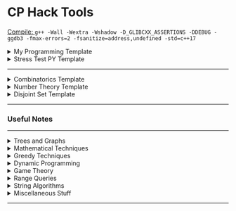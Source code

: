 # CP Hack Tools

[Compile: ](https://codeforces.com/blog/entry/79024?locale=ru) `g++ -Wall -Wextra -Wshadow -D_GLIBCXX_ASSERTIONS -DDEBUG -ggdb3 -fmax-errors=2 -fsanitize=address,undefined -std=c++17` 

<details markdown="1"> 
<summary>My Programming Template
</summary>

```cpp
#include <ext/pb_ds/assoc_container.hpp>
#include <bits/stdc++.h>

#define eb emplace_back
#define fi first 
#define se second 
#define mp make_pair
#define mt make_tuple
#define tm ((tl+tr)>>1)
#define INF (1<<62)
#define endl "\n"
#define mem(v,w) memset(v,w,sizeof(v))
#define sz(v) v.size()
#define all(v) v.begin(),v.end()
#define rall(v) v.rbegin(),v.rend()
#define ub upper_bound
#define lb lower_bound
#define vi vector<int>
#define si stack<int>
#define vvi vector<vector<int>>
#define setbits(v) __builtin_popcount(v)
#define setbitsll(v) __builtin_popcountll(v)
#define MaxN 500005
#define UFMAX 1
#define LOG 17
#define nth_element(s,n) *(s.find_by_order(n-1)) 
#define count_smaller(s,n) s.order_of_key(n)  
#define raffle_draw(l,r) uniform_int_distribution<int>(l,r)(prng)
#define log(...) cerr << __LINE__ << ": "; logger(#__VA_ARGS__,__VA_ARGS__)

using namespace std;
using namespace __gnu_pbds;

template<typename ...Args>
void logger(string vars, Args&&... values){
	cerr << "[";
	cerr << vars << "] = ";
	string delimeter = "";
	cerr << "[";
		(..., (cerr <<  delimeter << values, delimeter=","));
	cerr << "]\n";
}

typedef long long ll;
typedef unsigned long long ull;
typedef pair<int,int> pii;
typedef pair<ll,ll> pll;
typedef tree<int, null_type, less<int>, rb_tree_tag, tree_order_statistics_node_update> ordered_set; //pbds

template <class T>
void remove_duplicates(vector<T> &v){
	sort(all(v));
	v.erase(unique(all(v)),v.end());
}

template <class T,class U> bool chmin(T &x, U y){ if(x>y){ x=y; return true; } return false; }
template <class T,class U> bool chmax(T &x, U y){ if(x<y){ x=y; return true; } return false; }

mt19937 prng(chrono::steady_clock::now().time_since_epoch().count()); // mersenne twister
const long double pi = acos(-1.0);
const int mod = 1e9+7;


inline ll ceildiv(ll a,ll b){
	if(a==0) return 0;
	else return (a-1)/b+1;
}	

template<class T> void output_vector(const vector<T> v){
	for(T k:v) cerr << k << " ";
	cerr << endl;
}

int main(){
	
	std::ios::sync_with_stdio(false);
	cin.tie(0);

	return 0;
}
```

</details>



<details markdown="1">
<summary>Stress Test PY Template
</summary>

```py
import filecmp
import os
import random
import sys
import subprocess

my_solution = sys.argv[1]
test_solution = sys.argv[2]

my_solution_exe = my_solution.split(".cpp")[0]
test_solution_exe = test_solution.split(".cpp")[0]

input_file = "in.txt"
my_solution_out = "out1.txt"
test_solution_out = "out2.txt"

def generate_input_file():
    '''
            Write code here to generate the input file
            Tips:
                1. Use random.randint(l,r) : to generate random number between l...r
                2. Perm = list(range(1,n)) random.shuffle(Perm) : to generate a randome permutation
        '''
def test_case(i):
    generate_input_file()
    os.system(f"./{my_solution_exe} < {input_file} > {my_solution_out}")
    os.system(f"./{test_solution_exe} < {input_file} > {test_solution_out}")

    with open(my_solution_out, "r") as f:
        a = f.readline()
        a.rstrip()

    with open(test_solution_out, "r") as f:
        b = f.readline()
        b.rstrip()

    if a == b:
        print(f"Test {i} passed.")
    else:
        print("ERROR, match out1.txt and out2.txt.")
        sys.exit(0)

def run_commands(cmd):
    print(cmd)
    try:
        cmd = cmd.split(" ")
        subprocess.run(cmd, check=True)
    except subprocess.CalledProcessError as e:
        print ("Error:", e)

def compile_command(cpp_file):
    compilation_flags = "-Wall -Wextra -Wshadow -D_GLIBCXX_ASSERTIONS -DDEBUG -ggdb3 -fmax-errors=2 -fsanitize=address,undefined -std=c++17"
    exe_name = cpp_file.split(".cpp")[0]
    return f"g++ {compilation_flags} {exe_name} {cpp_file}"

if __name__ == '__main__':

    run_commands(compile_command(my_solution))
    run_commands(compile_command(test_solution))

    for i in range(1,10000):
        test_case(i)


```
</details>

---

<details markdown="1">
<summary>Combinatorics Template
</summary>


```cpp
inline int mul(int x,int y){    ll z = 1ll; z=z*x*y;   z%=mod; return (int)z; }
inline int add(int x,int y){    ll z = 0ll; z=z+x+y;   z%=mod; return (int)z; }
inline int sub(int x,int y){    ll z=0ll;   z=x+mod-y; z%=mod; return (int)z; }

inline int binpow(int x,int y){

    ll z = 1ll;
    while(y){
        if(y&1) z=mul(z,x);
        x = mul(x,x);
        y>>=1;
    }
    return (int)z;
}

inline int inv(int x){ return binpow(x,mod-2); }

const int N = 400004;
int fac[N], rfac[N];
void fasetup(){
	fac[0] = rfac[0] = 1;
	for(int i=1;i<N;i++) fac[i] = mul(fac[i-1],i);
	rfac[N-1] = inv(fac[N-1]);
	for(int i=N-2;i>0;i--) rfac[i] = mul(rfac[i+1], i+1);
} 

int choose(int n,int r){
	assert(n>=r);
	return mul(fac[n], mul(rfac[r],rfac[n-r])); 
}
```

</details>
	
	

 
<details markdown="1"> 
<summary>Number Theory Template
</summary>


```cpp
// Use Wheel factorization for large PMax
const int PMax = 1e5+5;
int lp[PMax];
void sieve(){ 
	
	vector<int> prime;

	for(int i=2;i<=PMax;i++){
  		if(!lp[i]){ 
    		lp[i]=i; 
    		prime.eb(i); 
  		}
  		for(int j=0;j<(int)sz(prime) && prime[j]<=lp[i] && i*prime[j]<=PMax;j++){
    		lp[i*prime[j]] = prime[j];      
  		}
	}

}

vector<int> factor(int num){

	vector<int> f;
	while(num!=1){
		f.eb(lp[num]);

		int tmp = lp[num];
		while(num>0 && num % tmp==0) num /= tmp;
	}
	return f;
}

vector<int> divisors(int num,const vector<int> lp){

	vector<int> d={1};
	while(num>1){
		int spf=lp[num];
		int m=0;
		while(num%spf==0) num/=spf,m++;

		int dz = (int)sz(d);
		int pw = spf;

		for(int i=0;i<m;i++){
			for(int k=0;k<dz;k++){
				d.eb(d[k]*pw);
			}
			pw*=spf;
		}

	}
	return d;
}
```

</details>
	
	

<details markdown="1">
<summary>Disjoint Set Template
</summary>
	
	
```cpp
// DSU with Rank Compression + Path Compression

int par[UFMAX],rnk[UFMAX];
int compsize[UFMAX];
int max_comp_size=0;

// SET UFMAX
void initdsu(int n){
	for(int i=1;i<=n;i++){
		par[i] = i;
		rnk[i] = 1;
		compsize[i]=1;
	}
	max_comp_size=0;
}

int root(int u){
	if(par[u]==u) return u;
	return par[u]=root(par[u]);
}

void unite(int u,int v){

	int r1 = root(u), r2 = root(v);
	if(r1==r2) return;
    if(rnk[r1]>rnk[r2]){
    	par[r2] = r1;
    	compsize[r1]+=compsize[r2];
    	compsize[r2]=0;
    	chmax(max_comp_size,compsize[r1]);
    }
    else if(rnk[r1]<rnk[r2]){
    	par[r1] = r2;
   		compsize[r2]+=compsize[r1];
   		compsize[r1]=0;
   		chmax(max_comp_size,compsize[r2]);
    }
    else{
    	par[r2] = r1, rnk[r1]++;
    	compsize[r1]+=compsize[r2];
    	compsize[r2]=0;
    	chmax(max_comp_size,compsize[r1]);
    }
}
```

```cpp

// DSU w/o Rank Compression and using randomized Union + Path Compression

const int MAXN = 1005;
int par[MAXN], members[MAXN];
 
void init(){
	for (int i=1;i<=n;i++){
		par[i] = i;
		members[i] = 1; 
	}
}
 
int root(int u){
	if(par[u]==u) return u;
	return par[u] = root(par[u]);	
}
 
void unite(int u,int v){
	if(root(u)==root(v)) return;
	if(rand()&1) swap(u,v);
	members[root(v)] += members[root(u)];
	par[root(u)] = v; 
}
```

</details>

---

### Useful Notes

---

<details markdown="1">
<summary>Trees and Graphs
</summary>

---

[Cyclicity in undirected graph](graph/graph.md#a)

[Cyclicity in directed graph, coloring technique](graph/graph.md#b)

[All simple cycles in a undirected graph, w/o composite cycles](graph/graph.md#c)

[All tricks using union-find algorithm](graph/graph.md#d)

[Small to Large Trick, Merger Sets, a DSU trick](graph/dsu.md)

[Tarjan's algorithm to find articulation points, bridges](graph/graph.md#e)

[Finding transitive closure of a graph using Floyd Warshall](graph/graph.md#g)

[BFS on complement graph aka Pie for a Pie trick](graph/graph.md#h)

[All topological ordering](graph/graph.md#i)

[Kahn's algorithm for topological ordering](graph/graph.md#j)

[Maximal/Minimal Topological ordering](graph/graph.md#k)

[Floyd Warshall for finding shortest paths](graph/graph.md#l)

[Minimum Spanning Tree, Prim vs Kruskal](graph/graph.md#m)

[Dijkstra's shortest path algoritm for non-negative edges](graph/graph.md#o)

[Kth shortest path and ghostness in dikjstra's algorithm](graph/graph.md#o1)

[Use Bellman Ford for negative edge weights](graph/graph.md#p)

[Detect negative cycle using Bellman Ford](graph/graph.md#q)

[Shortest Cycle in undirected graph using BFS](graph/graph.md#q1)

[0/1 BFS Trick](graph/graph.md#r)

[Strongly connected component aka SCC](graph/graph.md#s)

[Kosaraju's algorithm for condensed SCC](graph/graph.md#t)

[Finding centeroid a tree, subtree, cut tree](graph/centeroid.md)

[Euler Tour, relation between vertices, propagating tree](graph/euler-tour.md)

[Everything about Trie](graph/trie.md)

[Trie and binary MEX](graph/trie.md)

[Bit prefix Trie and XOR operations](graph/trie.md)

[Games on Trie](graph/trie.md)

</details>

<details markdown="1">
<summary>Mathematical Techniques
</summary>

---
	
[Custom Ceil Function](math/math.md#a)

[Lazy Caterer](math/math.md#b) 

[Chinese Remainder Theorem](math/math.md#c) 

[Derangement](math/math.md#d) 

[Chicken Mcnugget Theorem](math/math.md#e) 

[Erdos Szekeres Theorem](math/math.md#f) 

[Cyclicity](math/math.md#g)

[Parity of Permutation](math/math.md#h) 

[Rank in Arbitrarty Bases](math/math.md#i) 

[Floyd Cycle](math/math.md#j) 

[Manhattern Trick](math/math.md#k) 

[Complexity of Euclid's dvision Lemma](math/math.md#o)

[Subsequence to Subarray Transformation Trick](math/math.md#l)

[Some properties of sum of absolute differences aka SAD](math/sad.md)

[How to solve diophantine equations](math/diophantine.md#a)

[Gaussian Elimination in GF(2), Max XOR Subsequence](math/gaussian-elimination.md)

[Euclid extended division algorithm for LCM/GCD](math/gcd-lcm.md)

[Catalan Number, Dyck Path](math/combinatorics.md#a)

[Inclusion Exclusion Principle](math/combinatorics.md#b)

[Minimum Excludent aka MEX](math/mex.md)

[No. of Co-prime pairs](math/cses.md)

[Meet in the Middle aka MiTM](math/cses.md)

[Generating Functions](math/generating_functions.md)

[Difference Array, Sort, Repeat](math/math.md#p)

</details>

<details markdown="1">
<summary>
Greedy Techniques
</summary>

---

[Minimum Increment Decrement to make array equal](greedy/adhoc_greedy.md)
	
[Largest Area in a Histogram using NGE](greedy/adhoc_greedy.md)

[Intermediate Value Property Trick](greedy/adhoc_greedy.md)

[Job Sequencing Problems](greedy/adhoc_greedy.md)

[A Nice Binary Search Trick](greedy/adhoc_greedy.md)

[Find frequency of element in a given range using upperbound, lowerbound](greedy/adhoc_greedy.md)

[All techniques using exchange arguments, powerful proving technique](greedy/exchange-arg.md)

[Invariance and Extremal Ideas](greedy/invariance.md)

[Generic sliding window algorithm](greedy/sliding-window.md)

[Comparing a subarray with a sliding window technique](greedy/sliding-window.md)

[Find closest pair, minimum euclidean distance](greedy/sweepline.md)

[Klee's algorithm for union of intersecting segments](greedy/sweepline.md)

[Intervals and Schedules](greedy/interval.md)

[UpperBound and LowerBound on Tuples](greedy/adhoc_greedy.md)

</details>


<details markdown="1">
<summary>Dynamic Programming
</summary>

---

[Max Subarray Sum, Kadane's algorithm](dp/adhoc-dp.md)

[Max Subarray Product](dp/adhoc-dp.md)

[All variants of buy-sell share problems](dp/adhoc-dp.md)

[Bitmasking: Assigment Problem](dp/bitmask.md)

[Bitmasking: Held Karp for TSP like problem](dp/bitmask.md)

[Masking over Primes](dp/bitmask.md)

[Enumerating submasks](dp/bitmask.md)

[Profile DP, DP on broken pipes](dp/bitmask.md)

[All tricks in digit DP problems, including LCM trick, pair of numbers](dp/digit-dp.md)

[Divisibility problems using DP](dp/divisibility.md)

[Everything about IN-OUT dp on tree aka Rerooting technique, Tree Distances, Tree Matching](dp/dp-on-trees.md)

[Inclusion and Exclusion DP](dp/dp-on-trees.md)

[Solving any structural dp problems using kadane's approach](dp/dp_tricks.md)

[Subsequence & Substring comparison of two strings type problems](dp/subsequence_dp.md)

[Everything about Sieve of Eratosthenes, Prime Factorization, Harmonic Lemma](dp/sieve.md)

[Next Element Array technique used in various AND, OR, bitwise problems](dp/next-array.md)

[Matrix Exponentiation Trick](dp/matrixexpo.md)

</details>


<details markdown="1">
<summary>Game Theory
</summary>
	
---

[Games on arbitrary graphs](games/games.md)

[NIM games](games/games.md)

[Sprague Grundy Theorem](games/games.md)

[Converting games to NIM forms using MEX](games/games.md)

[Strategize the game backward, Parity Tricks](games/games.md)

[Tag games on Trees, Graphs](games/games_on_graphs.md)

</details>


<details markdown="1">
<summary>Range Queries
</summary>

---
	
[Binary Lifting, LCA of trees](range-queries/query.md)

[Fenwick Tree, 1D, 2D, difference array trick](range-queries/query.md)

[Sparse Table](range-queries/query.md)

[Segment Tree 1D, 2D, Lazy Propagation](range-queries/query.md)

[Merge Sort Tree](range-queries/query.md)

[Sqrt Decomposition](range-queries/query.md)

[Counting Inversions using Fenwick Tree](range-queries/query.md)

[Order Statistics using Fenwick Tree](range-queries/query.md)

[Classical Fenwick Tree application in DP, Coordinate Compression](range-queries/query.md)

[Segment Tree, Bit manipulation and Lazy propagation](range-queries/query.md)

[Get the nearest element from a given element in a range](range-queries/query.md)

[Ordered Statistics using PBDS](range-queries/ordered_sets.md)

[Interesting RMQ problems from SPOJ](range-queries/spoj-rmq-sprint.md)

[Some non-trivial ideas in RMQ/RSQ](range-queries/non-trivial-examples.md)

[MO's algorithm for RSQs and RMQs](range-queries/MOs_query_trick.md)

</details>


<details markdown="1">
<summary>String Algorithms
</summary>

---
	
[Minimum Palindromic Cuts](string/adhoc-strings.md)

[Scatter Palindromes](string/adhoc-strings.md)

[Distinct Subsequences](string/adhoc-strings.md)

[Don't be a Subsequences](string/adhoc-strings.md)

[KMP function, Z algorithm, periodicity of strings](string/kmp.md)

[Polynomial Hashing aka Rolling Hash](string/polyhash.md)

[Rabin Karp, Lexicographically minimal shift, double hashing](string/polyhash.md)

[Fun with Palindromes](string/palindrome.md#fun-with-palindromes)

</details>


<details markdown="1">
<summary>Miscellaneous Stuff
</summary>

---

[K-Majority Voting algorithm aka Boyer-Moore](others/voting.md) 

[Some useful bit hacks, bitsets](others/bit-hacks.md)

[Bitset Magic and DP optimizations](others/bitsets.md)

[Minimum, Maximum XOR values of pair of numbers](others/classical_ideas.md)

[Coordinate Compression](others/coordinate-compression.md)

[Ternary Search for unimodal data](others/ternery-search.md)

[Some non-trivial tricks used in DP and Graphs](gym/weekly-algorithm-sheet)

[Some variants of Knapsack problem](others/knapsack.md)

[All about permutations and transpositions](others/permutation.md)

</details>

---



